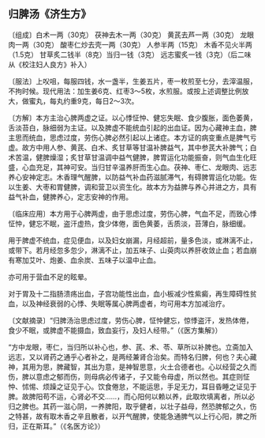 ## 归脾汤《济生方》

〔组成〕白术一两（30克） 茯神去木一两（30克） 黄芪去芦一两（30克） 龙眼肉一两（30克） 酸枣仁炒去壳一两（30克） 人参半两（15克） 木香不见火半两（1.5克） 甘草炙二钱半（8克）当归一钱（3克） 远志蜜炙一钱（3克）（后二味从《校注妇人良方》补入）

〔服法〕上㕮咀，每服四钱，水一盏半，生姜五片，枣一枚煎至七分，去滓温服，不拘时候。现代用法：加生姜6克、红枣3～5枚，水煎服。或按上述调整比例放大，做蜜丸，每丸约重9克，每日2～3次。

〔方解〕本方主治心脾两虚之证。以心悸怔忡、健忘失眠、食少腹胀，面色萎黄，舌淡苔白，脉细弱为主证。以及脾虚不能统血引起的出血证。因为心藏神主血，脾主思而统血，思虑过度，劳伤心脾必然引起以上诸症。本方证的病变重点是脾气亏虚。故方中用人参、黄芪、白术、炙甘草等甘温补脾益气，其中参芪大补脾气；白术苦温，健脾燥湿；炙甘草甘温调中益气健脾，脾胃运化功能振奋，则气血生化旺盛，心血充足，其神可安。当归甘辛温养肝而生心血。茯神、枣仁、龙眼肉、远志养心安神定志。木香理气醒脾，以防益气补血药滋腻滞气，有碍脾胃运化功能。佐以生姜、大枣和胃健脾，调和营卫以资生化。故本方为益脾与养心并进之方，具有益气补血，健脾养心，定志安神的作用。

〔临床应用〕本方用于心脾两虚，由于思虑过度，劳伤心脾，气血不足，而致心悸怔忡，健忘不眠，盗汗虚热，食少体倦，面色黄萎，舌质淡，苔薄白，脉细缓。

用于脾虚不统血，症见便血，以及妇女崩漏，月经超前，量多色淡，或淋漓不止，或带下。若月经忽多忽少，淋漓不止，加五味子、山萸肉以养肝收敛止血；若血崩有寒加艾叶、炮姜、血余炭、五味子以温中止血。

亦可用于营血不足的眩晕。

对于胃及十二指肠溃疡出血，子宫功能性出血，血小板减少性紫癜，再生障碍性贫血，以及神经衰弱的心悸、失眠等属心脾两虚者，均可用本方加减治疗。

〔文献摘录〕“归脾汤治思虑过度，劳伤心脾，怔忡健忘，惊悸盗汗，发热体倦，食少不眠，或脾虚不能摄血，致血妄行，及妇人经带。”（《医方集解》）

“方中龙眼，枣仁，当归所以补心也，参、芪、术、苓、草所以补脾也。立斋加入远志，又以肾药之通乎心者补之，是两经兼肾合治矣。而特名归脾，何也？夫心藏神，其用为思，脾藏智，其出为意，是神智思意，火土合德者也。心以经营之久而伤，脾以意虑之郁而伤，则母病必传诸子，子又能令母虚，所以然也。其症则怔忡、怵惕、烦躁之证见于心。饮食倦怠，不能运思，手足无力，耳目昏睡之证见于脾。故脾阳苟不运，心肾必不交……，而心阳何以赖以养，此取坎填离者，所以必归之脾也。其药一滋心阴，一养脾阳，取乎健者，以壮子益母，然恐脾郁之久，伤之特甚，故有取木香之辛且散者，以开气醒脾，使能急通脾气以上行心阳，脾之所归，正在斯耳。”（《名医方论》）
